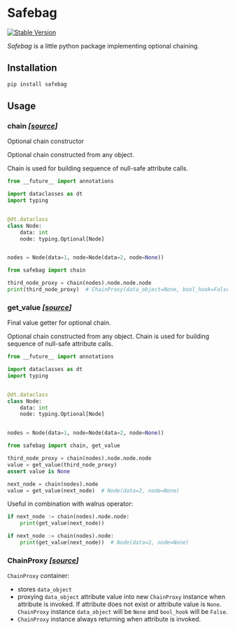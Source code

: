# Safebag
[![Stable Version](https://img.shields.io/pypi/v/safebag?color=black)](https://pypi.org/project/safebag/)

_Safebag_ is a little python package implementing optional chaining.

## Installation

```bash
pip install safebag
```

## Usage

### chain _[[source](https://github.com/galeNightIn/safebag/blob/69e241022b85b3f4566556f3e3e956d5a750eb20/safebag/_methods.py#L9)]_

Optional chain constructor

Optional chain constructed from any object.

Chain is used for building sequence of null-safe attribute calls.

```python
from __future__ import annotations

import dataclasses as dt
import typing


@dt.dataclass
class Node:
    data: int
    node: typing.Optional[Node]


nodes = Node(data=1, node=Node(data=2, node=None))

from safebag import chain

third_node_proxy = chain(nodes).node.node.node
print(third_node_proxy)  # ChainProxy(data_object=None, bool_hook=False)
```

### get_value _[[source](https://github.com/galeNightIn/safebag/blob/69e241022b85b3f4566556f3e3e956d5a750eb20/safebag/_methods.py#L39)]_

Final value getter for optional chain.

Optional chain constructed from any object. Chain is used for building sequence of null-safe attribute calls.

```python
from __future__ import annotations

import dataclasses as dt
import typing


@dt.dataclass
class Node:
    data: int
    node: typing.Optional[Node]


nodes = Node(data=1, node=Node(data=2, node=None))

from safebag import chain, get_value

third_node_proxy = chain(nodes).node.node.node
value = get_value(third_node_proxy)
assert value is None

next_node = chain(nodes).node
value = get_value(next_node)  # Node(data=2, node=None)
```

Useful in combination with walrus operator:

```python
if next_node := chain(nodes).node.node:
    print(get_value(next_node))

if next_node := chain(nodes).node:
    print(get_value(next_node))  # Node(data=2, node=None)
```

### ChainProxy _[[source](https://github.com/galeNightIn/safebag/blob/69e241022b85b3f4566556f3e3e956d5a750eb20/safebag/_chain_proxy.py#L11)]_

`ChainProxy` container:
* stores `data_object`
* proxying `data_object` attribute value into new `ChainProxy` instance
when attribute is invoked. If attribute does not exist or attribute value is `None`.
`ChainProxy` instance `data_object` will be `None` and `bool_hook` will be `False`.
* `ChainProxy` instance always returning when attribute is invoked.